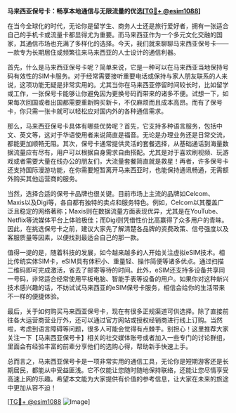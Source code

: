**马来西亚保号卡：畅享本地通信与无限流量的优选[[TG💪+ @esim1088](https://t.me/s/esim1088)]**

在当今全球化的时代，无论你是留学生、商务人士还是旅行爱好者，拥有一张适合自己的手机卡或流量卡都显得尤为重要。而马来西亚作为一个多元文化交融的国家，其通信市场也充满了多样化的选择。今天，我们就来聊聊马来西亚保号卡——一款专为长期居住或频繁往来马来西亚的人士设计的通信利器。

首先，什么是马来西亚保号卡呢？简单来说，它是一种可以在马来西亚当地保持号码有效性的SIM卡服务。对于经常需要接听重要电话或保持与家人朋友联系的人来说，这项功能无疑是非常实用的。尤其当你在马来西亚停留时间较长时，比如留学或工作，一张保号卡能够让你避免因为更换号码而带来的诸多不便。试想一下，如果每次回国或者出国都需要重新购买新卡，不仅麻烦而且成本高昂。而有了保号卡，你只需一张卡就可以轻松应对国内外的各种通信需求。

那么，马来西亚保号卡具体有哪些优势呢？首先，它支持多种语言服务，包括中文、英文等，这对于华语使用者来说简直是福音。无论是办理业务还是日常交流，都能更加顺畅无阻。其次，保号卡通常提供灵活的套餐选择，从基础通话到海量数据流量应有尽有，用户可以根据自身需求自由搭配。尤其是对于喜欢刷视频、玩游戏或者需要大量在线办公的朋友们，大流量套餐简直就是救星！再者，许多保号卡还支持国际漫游功能，在你需要短暂离开马来西亚时，也能保持通讯畅通，无需额外购买其他运营商的服务。

当然，选择合适的保号卡品牌也很关键。目前市场上主流的品牌如Celcom、Maxis以及Digi等，各自都有独特的卖点和服务特色。例如，Celcom以其覆盖广泛且稳定的网络著称；Maxis则在数据流量方面表现优异，尤其是在YouTube、Netflix等流媒体平台上体验极佳；而Digi则凭借性价比高赢得了众多用户的青睐。因此，在挑选保号卡之前，建议大家先了解清楚各品牌的资费政策、信号强度以及客服质量等因素，以便找到最适合自己的那一款。

值得一提的是，随着科技的发展，如今越来越多的人开始关注虚拟eSIM技术。相比传统实体SIM卡，eSIM具有体积小、重量轻、操作简便等诸多优点。通过扫描二维码即可完成激活，省去了邮寄等待的时间。此外，eSIM还支持多设备共享同一号码，非常适合经常使用平板电脑、智能手表等设备的用户。如果你对这种新兴技术感兴趣的话，不妨试试马来西亚的eSIM保号卡服务，相信会给你的生活带来不一样的便捷体验。

最后，关于如何购买马来西亚保号卡，现在有很多正规渠道可供选择。除了直接前往各大运营商营业厅外，还可以通过官方网站或授权经销商进行线上订购。当然啦，考虑到语言障碍等问题，很多人可能会觉得有点棘手。别担心！这里推荐大家关注一下【马来西亚保号卡】相关的社交媒体账号或者加入一些专门的讨论群组，里面会有经验丰富的前辈分享他们的选购心得，帮助新手快速上手。

总而言之，马来西亚保号卡是一项非常实用的通信工具，无论你是短期游客还是长期居民，都能从中受益匪浅。它不仅能让您随时随地保持联络，还能让您尽情享受高速上网的乐趣。希望本文能为大家提供有价值的参考信息，让大家在未来的旅途中更加从容不迫！

[[TG💪+ @esim1088](https://t.me/s/esim1088) ![Image](https://i.postimg.cc/4NQfJmqS/Snipaste-2025-05-13-00-14-12.png)]